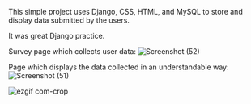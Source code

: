 This simple project uses Django, CSS, HTML, and MySQL to store and display data submitted by the users.

It was great Django practice.


Survey page which collects user data:
![Screenshot (52)](https://github.com/Oia20/Golf-Survey-DB/assets/92279567/22dc44d0-c3da-42cf-bbbb-11ba8fa3aa67)


Page which displays the data collected in an understandable way:
![Screenshot (51)](https://github.com/Oia20/Golf-Survey-DB/assets/92279567/41b0f88d-a819-410f-b2b7-7859fd49ebdf)


![ezgif com-crop](https://github.com/Oia20/Golf-Survey-DB/assets/92279567/c46591ae-51f5-4b67-9f7e-dc246d69a201)

